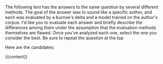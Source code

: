 The following text has the answers to the same question by several different methods. The goal of the answer was to sound like a specific author, and each was evaluated by a burrow's delta and a model trained on the author's corpus. I'd like you to evaluate each answer and briefly describe the differences among them under the assumption that the evaluation methods themselves are flawed. Once you've analyzed each one, select the one you consider the best.  Be sure to repeat the question at the top

Here are the candidates:

{{content}}